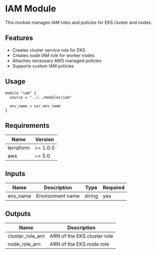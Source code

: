 # IAM Module

This module manages IAM roles and policies for EKS cluster and nodes.

## Features

- Creates cluster service role for EKS
- Creates node IAM role for worker nodes
- Attaches necessary AWS managed policies
- Supports custom IAM policies

## Usage

```hcl
module "iam" {
  source = "../../modules/iam"
  
  env_name = var.env_name
}
```

## Requirements

| Name | Version |
|------|---------|
| terraform | >= 1.0.0 |
| aws | ~> 5.0 |

## Inputs

| Name | Description | Type | Required |
|------|-------------|------|----------|
| env_name | Environment name | string | yes |

## Outputs

| Name | Description |
|------|-------------|
| cluster_role_arn | ARN of the EKS cluster role |
| node_role_arn | ARN of the EKS node role |
